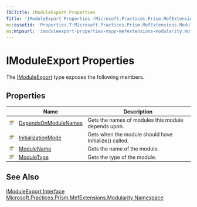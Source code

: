 ```yaml
---
TOCTitle: IModuleExport Properties
Title: 'IModuleExport Properties (Microsoft.Practices.Prism.MefExtensions.Modularity)'
ms:assetid: 'Properties.T:Microsoft.Practices.Prism.MefExtensions.Modularity.IModuleExport'
ms:mtpsurl: 'imoduleexport-properties-mspp-mefextensions-modularity.md'
---
```



# IModuleExport Properties

The [IModuleExport](/patterns-practices/reference/imoduleexport-interface-mspp-mefextensions-modularity) type exposes the following members.

## Properties


<table>
<thead>
<tr class="header">
<th> </th>
<th>Name</th>
<th>Description</th>
</tr>
</thead>
<tbody>
<tr class="odd">
<td><img src="/patterns-practices/reference/images/pubproperty.gif" alt="Public property"/></td>
<td><a href="/patterns-practices/reference/imoduleexport-dependsonmodulenames-property-mspp-mefextensions-modularity" data-raw-source="[DependsOnModuleNames](/patterns-practices/reference/imoduleexport-dependsonmodulenames-property-mspp-mefextensions-modularity)">DependsOnModuleNames</a></td>
<td><div class="summary">
Gets the names of modules this module depends upon.
</div></td>
</tr>
<tr class="even">
<td><img src="/patterns-practices/reference/images/pubproperty.gif" alt="Public property"/></td>
<td><a href="/patterns-practices/reference/imoduleexport-initializationmode-property-mspp-mefextensions-modularity" data-raw-source="[InitializationMode](/patterns-practices/reference/imoduleexport-initializationmode-property-mspp-mefextensions-modularity)">InitializationMode</a></td>
<td><div class="summary">
Gets when the module should have Initialize() called.
</div></td>
</tr>
<tr class="odd">
<td><img src="/patterns-practices/reference/images/pubproperty.gif" alt="Public property"/></td>
<td><a href="/patterns-practices/reference/imoduleexport-modulename-property-mspp-mefextensions-modularity" data-raw-source="[ModuleName](/patterns-practices/reference/imoduleexport-modulename-property-mspp-mefextensions-modularity)">ModuleName</a></td>
<td><div class="summary">
Gets the name of the module.
</div></td>
</tr>
<tr class="even">
<td><img src="/patterns-practices/reference/images/pubproperty.gif" alt="Public property"/></td>
<td><a href="/patterns-practices/reference/imoduleexport-moduletype-property-mspp-mefextensions-modularity" data-raw-source="[ModuleType](/patterns-practices/reference/imoduleexport-moduletype-property-mspp-mefextensions-modularity)">ModuleType</a></td>
<td><div class="summary">
Gets the type of the module.
</div></td>
</tr>
</tbody>
</table>

## See Also

[IModuleExport Interface](/patterns-practices/reference/imoduleexport-interface-mspp-mefextensions-modularity)  
[Microsoft.Practices.Prism.MefExtensions.Modularity Namespace](/patterns-practices/reference/mspp-mefextensions-modularity-namespace)  
